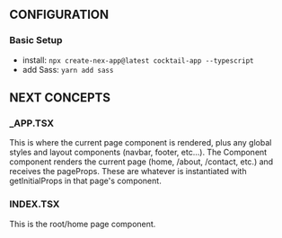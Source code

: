 ## CONFIGURATION

### Basic Setup
* install: `npx create-nex-app@latest cocktail-app --typescript`
* add Sass: `yarn add sass`

## NEXT CONCEPTS

### _APP.TSX
This is where the current page component is rendered, plus any global styles
and layout components (navbar, footer, etc...). The Component component 
renders the current page (home, /about, /contact, etc.) and receives the 
pageProps. These are whatever is instantiated with getInitialProps in that
page's component.

### INDEX.TSX
This is the root/home page component. 